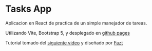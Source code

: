 # Tasks App

Aplicacion en React de practica de un simple manejador de tareas.

Utilizando Vite, Bootstrap 5, y desplegado en [github pages](https://mavuriel.github.io/react-taskapp/)

Tutorial tomado del [siguiente video](https://youtu.be/sjrK6RA65eQ) y diseñado por [Fazt](https://twitter.com/FaztTech)

